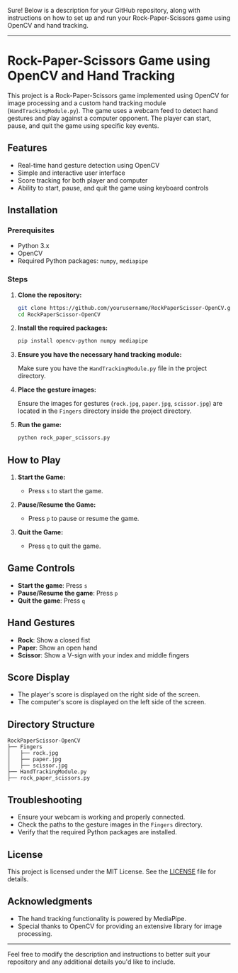 Sure! Below is a description for your GitHub repository, along with instructions on how to set up and run your Rock-Paper-Scissors game using OpenCV and hand tracking.

---

# Rock-Paper-Scissors Game using OpenCV and Hand Tracking

This project is a Rock-Paper-Scissors game implemented using OpenCV for image processing and a custom hand tracking module (`HandTrackingModule.py`). The game uses a webcam feed to detect hand gestures and play against a computer opponent. The player can start, pause, and quit the game using specific key events.

## Features

- Real-time hand gesture detection using OpenCV
- Simple and interactive user interface
- Score tracking for both player and computer
- Ability to start, pause, and quit the game using keyboard controls

## Installation

### Prerequisites

- Python 3.x
- OpenCV
- Required Python packages: `numpy`, `mediapipe`

### Steps

1. **Clone the repository:**

    ```sh
    git clone https://github.com/yourusername/RockPaperScissor-OpenCV.git
    cd RockPaperScissor-OpenCV
    ```

2. **Install the required packages:**

    ```sh
    pip install opencv-python numpy mediapipe
    ```

3. **Ensure you have the necessary hand tracking module:**

    Make sure you have the `HandTrackingModule.py` file in the project directory.

4. **Place the gesture images:**

    Ensure the images for gestures (`rock.jpg`, `paper.jpg`, `scissor.jpg`) are located in the `Fingers` directory inside the project directory.

5. **Run the game:**

    ```sh
    python rock_paper_scissors.py
    ```

## How to Play

1. **Start the Game:**
    - Press `s` to start the game.

2. **Pause/Resume the Game:**
    - Press `p` to pause or resume the game.

3. **Quit the Game:**
    - Press `q` to quit the game.

## Game Controls

- **Start the game**: Press `s`
- **Pause/Resume the game**: Press `p`
- **Quit the game**: Press `q`

## Hand Gestures

- **Rock**: Show a closed fist
- **Paper**: Show an open hand
- **Scissor**: Show a V-sign with your index and middle fingers

## Score Display

- The player's score is displayed on the right side of the screen.
- The computer's score is displayed on the left side of the screen.

## Directory Structure

```
RockPaperScissor-OpenCV
├── Fingers
│   ├── rock.jpg
│   ├── paper.jpg
│   ├── scissor.jpg
├── HandTrackingModule.py
├── rock_paper_scissors.py
```

## Troubleshooting

- Ensure your webcam is working and properly connected.
- Check the paths to the gesture images in the `Fingers` directory.
- Verify that the required Python packages are installed.

## License

This project is licensed under the MIT License. See the [LICENSE](LICENSE) file for details.

## Acknowledgments

- The hand tracking functionality is powered by MediaPipe.
- Special thanks to OpenCV for providing an extensive library for image processing.

---

Feel free to modify the description and instructions to better suit your repository and any additional details you'd like to include.
